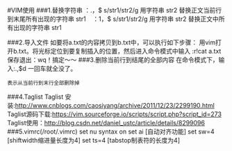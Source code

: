 #VIM使用
###1.替换字符串
	：.，$ s/str1/str2/g 用字符串 str2 替换正文当前行到末尾所有出现的字符串 str1 
	 
	：1，$ s/str1/str2/g 用字符串 str2 替换正文中所有出现的字符串 str1 

###2.导入文件
	如要将a.txt的内容拷贝到b.txt中，可以执行如下步骤：
	用vim打开b.txt。将光标定位到要复制插入的位置，然后进入命令模式中输入
	:r!cat a.txt
	保存退出：wq！搞定～～
###3.删除当前行到结尾的全部内容
	在命令模式下，输入:.,$d 一回车就全没了。
	
	表示从当前行到末行全部删除掉
###4.Taglist
	Taglist 安装:http://www.cnblogs.com/caosiyang/archive/2011/12/23/2299190.html
	Taglist源码下载:https://vim.sourceforge.io/scripts/script.php?script_id=273
	Taglist使用：http://blog.csdn.net/daniel_ustc/article/details/8299096
###5.vimrc(/root/.vimrc)
	set nu
	syntax on
	set ai   [自动对齐功能]
	set sw=4 [shiftwidth缩进量长度为4]
	set ts=4 [tabstop制表符的长度为4]
